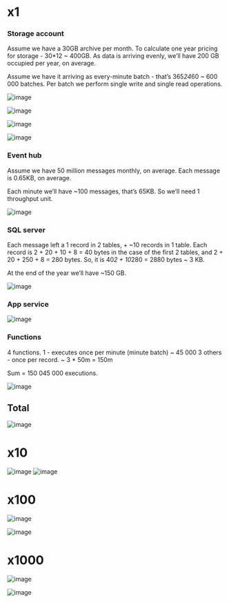 
# x1

### Storage account

Assume we have a 30GB archive per month. 
To calculate one year pricing for storage - 30*12 ~ 400GB. As data is arriving evenly, we’ll have 200 GB occupied per year, on average.

Assume we have it arriving as every-minute batch - that’s 
365*24*60 ~ 600 000 batches. 
Per batch we perform single write and single read operations.

![image](https://user-images.githubusercontent.com/15198798/129491788-ad1cc903-033c-4463-8278-0c6fa7a871a0.png)

![image](https://user-images.githubusercontent.com/15198798/129491810-56c474f4-df34-491d-9faa-20d79c6bda4c.png)

![image](https://user-images.githubusercontent.com/15198798/129491818-3839217d-c646-4717-887f-48523f54e939.png)

![image](https://user-images.githubusercontent.com/15198798/129491844-d0cc0470-8973-4fa5-af3d-8c57f7db1e52.png)

### Event hub

Assume we have 50 million messages monthly, on average.
Each message is 0.65KB, on average.

Each minute we’ll have ~100 messages, that’s 65KB.
So we’ll need 1 throughput unit. 

![image](https://user-images.githubusercontent.com/15198798/129491863-d532da10-18da-4da6-b372-4603af79e9fc.png)

### SQL server

Each message left a 1 record in 2 tables, + ~10 records in 1 table.
Each record is 2 + 20 + 10 + 8 = 40 bytes in the case of the first 2 tables, and 2 + 20 + 250 + 8 = 280 bytes.
So, it is 40*2 + 10*280 = 2880 bytes ~ 3 KB.

At the end of the year we’ll have ~150 GB.

![image](https://user-images.githubusercontent.com/15198798/129491879-3542e567-1355-4750-bf67-2acad8513d8f.png)

### App service

![image](https://user-images.githubusercontent.com/15198798/129491888-498b92a1-64a1-4141-a2c3-9c863b11fd46.png)

### Functions

4 functions.
1 - executes once per minute (minute batch) ~ 45 000
3 others - once per record. ~ 3 * 50m = 150m

Sum = 150 045 000 executions.

![image](https://user-images.githubusercontent.com/15198798/129491923-b3f2848d-33c9-4a80-a685-424f025fd617.png)

## Total

![image](https://user-images.githubusercontent.com/15198798/129491910-c6b8e6ef-4667-49ef-91e7-aedbbf02b8d4.png)

# x10

![image](https://user-images.githubusercontent.com/15198798/129492085-886525ac-003d-472a-ad19-f4f94f743458.png)
![image](https://user-images.githubusercontent.com/15198798/129492208-a1e623c2-575a-4662-92b8-eb04af6729c0.png)

# x100

![image](https://user-images.githubusercontent.com/15198798/129492255-36047284-cab8-42b1-9843-4c55cc85ba80.png)

![image](https://user-images.githubusercontent.com/15198798/129492263-063e872e-970d-414f-a5cf-1bebeaf3e361.png)

# x1000

![image](https://user-images.githubusercontent.com/15198798/129492349-98ae5d0e-4dee-42ef-8aa5-7262b01d2021.png)

![image](https://user-images.githubusercontent.com/15198798/129492357-53b836fc-98a1-4854-9dda-91dd05075846.png)

